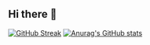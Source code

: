 ## Hi there 👋
[![GitHub Streak](https://github-readme-streak-stats.herokuapp.com?user=mohammedmos)](https://git.io/streak-stats)
[![Anurag's GitHub stats](https://github-readme-stats.vercel.app/api?username=mohammedmos)](https://github.com/mohammedmos/github-readme-stats)
<!--
**mohammedmos/mohammedmos** is a ✨ _special_ ✨ repository because its `README.md` (this file) appears on your GitHub profile.

Here are some ideas to get you started:

- 🔭 I’m currently working on ...
- 🌱 I’m currently learning ...
- 👯 I’m looking to collaborate on ...
- 🤔 I’m looking for help with ...
- 💬 Ask me about ...
- 📫 How to reach me: ...
- 😄 Pronouns: ...
- ⚡ Fun fact: ...
-->
